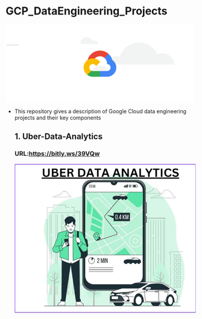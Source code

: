 # GCP_DataEngineering_Projects
<img align="center" alt="google"  width="500" src="https://github.com/Shoaib9288/GCP_DataEngineering_Projects/blob/main/GCP.gif">

- This repository gives a description of Google Cloud data engineering projects and their key components

  ## 1. Uber-Data-Analytics
  ### URL:https://bitly.ws/39VQw
  ![logo](https://github.com/Shoaib9288/GCP_DataEngineering_Projects/blob/main/uber-etl-pipeline-data-engineering-project/Uber%20Data%20Analytics.jpg)
